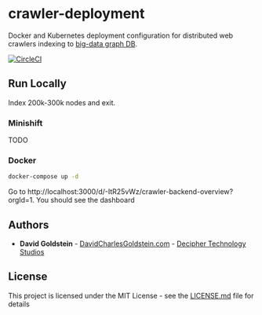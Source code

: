 # crawler-deployment

Docker and Kubernetes deployment configuration for distributed web crawlers indexing to [big-data graph DB](https://github.com/dgoldstein1/graphApi).

[![CircleCI](https://circleci.com/gh/dgoldstein1/crawler.svg?style=svg)](https://circleci.com/gh/dgoldstein1/crawler)

## Run Locally

Index 200k-300k nodes and exit.

### Minishift

TODO

### Docker

```sh
docker-compose up -d
```
Go to http://localhost:3000/d/-ItR25vWz/crawler-backend-overview?orgId=1. You should see the dashboard



## Authors

* **David Goldstein** - [DavidCharlesGoldstein.com](http://www.davidcharlesgoldstein.com/?crawler-deployment) - [Decipher Technology Studios](http://deciphernow.com/)

## License

This project is licensed under the MIT License - see the [LICENSE.md](LICENSE.md) file for details

